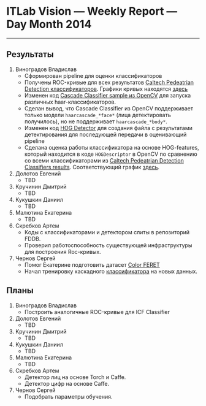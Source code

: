 # ITLab Vision — Weekly Report — Day Month 2014

----------------

## Результаты

  1. Виноградов Владислав
     - Сформирован pipeline для оценки классификаторов
     - Получены ROC-кривые для всех результатов [Caltech Pedeatrian Detection классификаторов](http://www.vision.caltech.edu/Image_Datasets/CaltechPedestrians/datasets/INRIA/res/).
     Графики кривых находятся [здесь](https://github.com/ITLab-Vision/obj-detect-classifiers/blob/master/results/roc-plots/caltech_all_roc_plots.png)
     - Изменен код [Cascade Classifier sample из OpenCV](https://github.com/ITLab-Vision/obj-detect-classifiers/tree/master/src/cascade-classifier) для запуска различных haar-классификаторов.
     - Сделан вывод, что Cascade Classifier из OpenCV поддерживает только модели `haarcascade_*face*` (лица детектировать получилось), но не поддерживает `haarcascade_*body*`.
     - Изменен код [HOG Detector](https://github.com/ITLab-Vision/obj-detect-classifiers/blob/master/src/hog-detector/peopledetect.py) для создания файла с результатами детектирования для последующей передачи в оценивающий pipeline
     - Сделана оценка работы классификатора на основе HOG-features, который находится в коде `HOGDescriptor` в OpenCV по сравнению со всеми классификаторами из [Caltech Pedeatrian Detection Classifiers results](http://www.vision.caltech.edu/Image_Datasets/CaltechPedestrians/datasets/INRIA/res/). Соответствующий график [здесь](https://github.com/ITLab-Vision/obj-detect-classifiers/blob/master/results/roc-plots/caltect_vs_hog_opencv_plots.png).
  1. Долотов Евгений
     - TBD
  1. Кручинин Дмитрий
     - TBD
  1. Кукушкин Даниил
     - TBD
  1. Малютина Екатерина
     - TBD
  1. Скребков Артем
     - Коды с классификаторами и детектором слиты в репозиторий FDDB.
     - Проверил работоспособность существующей инфраструктуры для построения Roc-кривых.
  1. Чернов Сергей
     - Помог Екатерине подготовить датасет [Color FERET](http://www.nist.gov/itl/iad/ig/colorferet.cfm)
     - Начал тренировку каскадного [классификатора](https://github.com/ITLab-Vision/FDDB/blob/master/CascadeModels/LBP/LBP_48x48_St-7_Pos5k_Neg-15k.xml) на новых данных.

## Планы

  1. Виноградов Владислав
     - Построить аналогичные ROC-кривые для ICF Classifier
  1. Долотов Евгений
     - TBD
  1. Кручинин Дмитрий
     - TBD
  1. Кукушкин Даниил
     - TBD
  1. Малютина Екатерина
     - TBD
  1. Скребков Артем
     - Детектор лиц на основе Torch и Caffe.
     - Детектор цифр на основе Caffe.
  1. Чернов Сергей
     - Подобрать параметры обучения.
